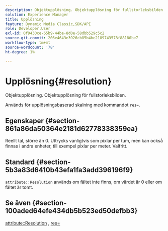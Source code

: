 ```yaml
---
description: Objektupplösning. Objektupplösning för fullstorleksbilden.
solution: Experience Manager
title: Upplösning
feature: Dynamic Media Classic,SDK/API
role: Developer,User
exl-id: 0f9430ce-65b9-44be-8d0e-58dbb529c5c2
source-git-commit: 206e4643e3926cb85b4be2189743578f88180be7
workflow-type: tm+mt
source-wordcount: '78'
ht-degree: 1%

---
```


# Upplösning{#resolution}

Objektupplösning. Objektupplösning för fullstorleksbilden.

Används för upplösningsbaserad skalning med kommandot `res=`.

## Egenskaper {#section-861a86da50364e2181d62778338359ea}

Reellt tal, större än 0. Uttrycks vanligtvis som pixlar per tum, men kan också finnas i andra enheter, till exempel pixlar per meter. Valfritt.

## Standard {#section-5b3a83d6410b43efa1fa3add396196f9}

`attribute::Resolution` används om fältet inte finns, om värdet är 0 eller om fältet är tomt.

## Se även {#section-100aded64efe434db5b523ed50defbb3}

[attribute::Resolution](../../../../../../is-api/image-catalog/image-serving-api-ref/c-image-catalog-reference/c-attributes-reference/r-resolution.md#reference-2c066a2cc9b04b4ea0c8ae9476e853b4) ,  [res=](../../../../../../is-api/http-ref/image-serving-api-ref/c-http-protocol-reference/c-command-reference/r-res.md#reference-3d6fe416801148dea0f786f2b5169e55)
